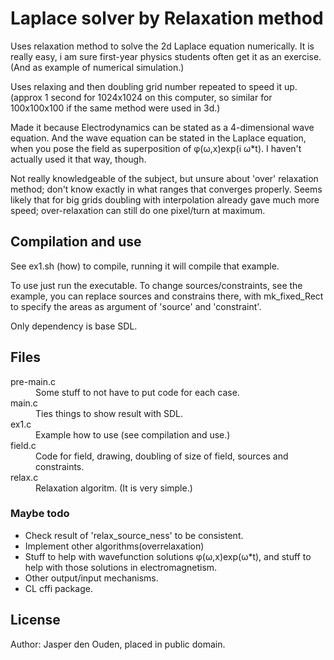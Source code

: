 # Laplace solver by Relaxation method

Uses relaxation method to solve the 2d Laplace equation numerically. It is 
really easy, i am sure first-year physics students often get it as an 
exercise. (And as example of numerical simulation.)

Uses relaxing and then doubling grid number repeated to speed it up.
(approx 1 second for 1024x1024 on this computer,
so similar for 100x100x100 if the same method were used in 3d.)

Made it because Electrodynamics can be stated as a 4-dimensional wave 
equation. And the wave equation can be stated in the Laplace equation, when 
you pose the field as superposition of φ(ω,x)exp(i ω*t). I haven't actually 
used it that way, though.

Not really knowledgeable of the subject, but unsure about 'over' relaxation 
method; don't know exactly in what ranges that converges properly. Seems 
likely that for big grids doubling with interpolation already gave much more 
speed; over-relaxation can still do one pixel/turn at maximum.

## Compilation and use 

See ex1.sh (how) to compile, running it will compile that example.

To use just run the executable. To change sources/constraints, see the 
example, you can replace sources and constrains there, with mk_fixed_Rect to 
specify the areas as argument of 'source' and 'constraint'.

Only dependency is base SDL.

## Files
<!--markup doesnt have this??--> 
<dl>
<dt>pre-main.c</dt> <dd>Some stuff to not have to put code for each case.</dd>
<dt>main.c</dt>		<dd>Ties things to show result with SDL.</dd>
<dt>ex1.c</dt>		<dd>Example how to use (see compilation and use.)</dd>
<dt>field.c</dt>    <dd>Code for field, drawing, doubling of size of field, 
	                    sources and constraints.</dd>
<dt>relax.c</dt>    <dd>Relaxation algoritm. (It is very simple.)</dd>
</dl>

### Maybe todo

* Check result of 'relax_source_ness' to be consistent.
* Implement other algorithms(overrelaxation)
* Stuff to help with wavefunction solutions φ(ω,x)exp(ω*t), and stuff to help
  with those solutions in electromagnetism.
* Other output/input mechanisms.
* CL cffi package.

## License
Author: Jasper den Ouden, placed in public domain. 
